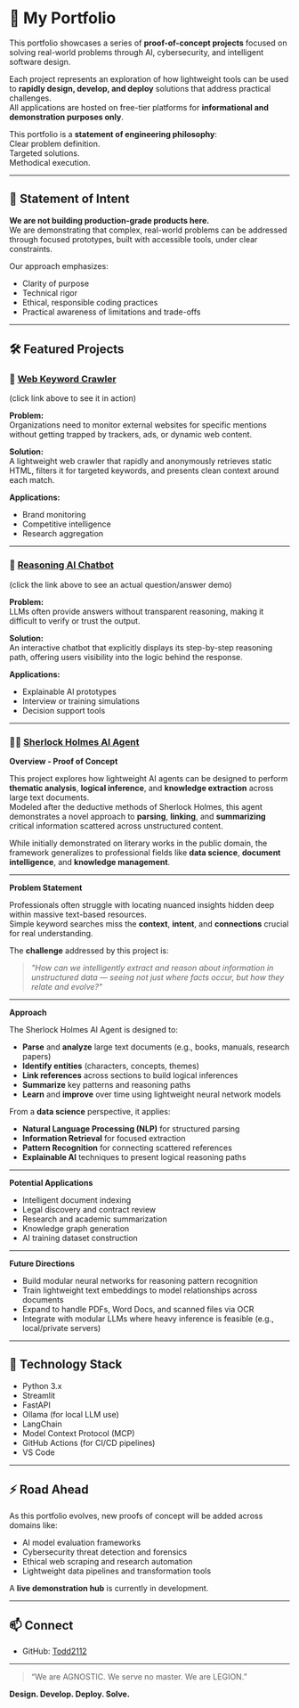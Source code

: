 # 🧠 My Portfolio

This portfolio showcases a series of **proof-of-concept projects** focused on solving real-world problems through AI, cybersecurity, and intelligent software design.

Each project represents an exploration of how lightweight tools can be used to **rapidly design, develop, and deploy** solutions that address practical challenges.  
All applications are hosted on free-tier platforms for **informational and demonstration purposes only**.

This portfolio is a **statement of engineering philosophy**:  
Clear problem definition.  
Targeted solutions.  
Methodical execution.

---

## 🔬 Statement of Intent

**We are not building production-grade products here.**  
We are demonstrating that complex, real-world problems can be addressed through focused prototypes, built with accessible tools, under clear constraints.

Our approach emphasizes:

- Clarity of purpose
- Technical rigor
- Ethical, responsible coding practices
- Practical awareness of limitations and trade-offs

---

## 🛠 Featured Projects

### 📌 [Web Keyword Crawler](https://web-keyword.streamlit.app/)
(click link above to see it in action)

**Problem:**  
Organizations need to monitor external websites for specific mentions without getting trapped by trackers, ads, or dynamic web content.

**Solution:**  
A lightweight web crawler that rapidly and anonymously retrieves static HTML, filters it for targeted keywords, and presents clean context around each match.

**Applications:**  
- Brand monitoring
- Competitive intelligence
- Research aggregation

---

### 🧠 [Reasoning AI Chatbot](https://todd2112.github.io/My-Portfolio/live-demo.html)
(click the link above to see an actual question/answer demo)

**Problem:**  
LLMs often provide answers without transparent reasoning, making it difficult to verify or trust the output.

**Solution:**  
An interactive chatbot that explicitly displays its step-by-step reasoning path, offering users visibility into the logic behind the response.

**Applications:**  
- Explainable AI prototypes
- Interview or training simulations
- Decision support tools

---

### 🕵️‍♂️ [Sherlock Holmes AI Agent](./sherlock-holmes-ai/)

**Overview - Proof of Concept**

This project explores how lightweight AI agents can be designed to perform **thematic analysis**, **logical inference**, and **knowledge extraction** across large text documents.  
Modeled after the deductive methods of Sherlock Holmes, this agent demonstrates a novel approach to **parsing**, **linking**, and **summarizing** critical information scattered across unstructured content.

While initially demonstrated on literary works in the public domain, the framework generalizes to professional fields like **data science**, **document intelligence**, and **knowledge management**.

---

**Problem Statement**

Professionals often struggle with locating nuanced insights hidden deep within massive text-based resources.  
Simple keyword searches miss the **context**, **intent**, and **connections** crucial for real understanding.

The **challenge** addressed by this project is:  
> *"How can we intelligently extract and reason about information in unstructured data — seeing not just where facts occur, but how they relate and evolve?"*

---

**Approach**

The Sherlock Holmes AI Agent is designed to:

- **Parse** and **analyze** large text documents (e.g., books, manuals, research papers)
- **Identify entities** (characters, concepts, themes)
- **Link references** across sections to build logical inferences
- **Summarize** key patterns and reasoning paths
- **Learn** and **improve** over time using lightweight neural network models

From a **data science** perspective, it applies:

- **Natural Language Processing (NLP)** for structured parsing
- **Information Retrieval** for focused extraction
- **Pattern Recognition** for connecting scattered references
- **Explainable AI** techniques to present logical reasoning paths

---

**Potential Applications**

- Intelligent document indexing
- Legal discovery and contract review
- Research and academic summarization
- Knowledge graph generation
- AI training dataset construction

---

**Future Directions**

- Build modular neural networks for reasoning pattern recognition
- Train lightweight text embeddings to model relationships across documents
- Expand to handle PDFs, Word Docs, and scanned files via OCR
- Integrate with modular LLMs where heavy inference is feasible (e.g., local/private servers)

---

## 🧰 Technology Stack

- Python 3.x
- Streamlit
- FastAPI
- Ollama (for local LLM use)
- LangChain
- Model Context Protocol (MCP)
- GitHub Actions (for CI/CD pipelines)
- VS Code

---

## ⚡ Road Ahead

As this portfolio evolves, new proofs of concept will be added across domains like:

- AI model evaluation frameworks
- Cybersecurity threat detection and forensics
- Ethical web scraping and research automation
- Lightweight data pipelines and transformation tools

A **live demonstration hub** is currently in development.

---

## 📫 Connect

- GitHub: [Todd2112](https://github.com/Todd2112)

---

> “We are AGNOSTIC. We serve no master. We are LEGION.”  

**Design. Develop. Deploy. Solve.**
